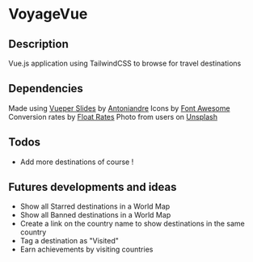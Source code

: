 # VoyageVue

## Description
Vue.js application using TailwindCSS to browse for travel destinations

## Dependencies
Made using [Vueper Slides](https://antoniandre.github.io/vueper-slides/) by [Antoniandre](https://github.com/antoniandre)
Icons by [Font Awesome](https://fontawesome.com/)
Conversion rates by [Float Rates](https://www.floatrates.com)
Photo from users on [Unsplash](https://unsplash.com/)

## Todos
- Add more destinations of course !

## Futures developments and ideas
- Show all Starred destinations in a World Map
- Show all Banned destinations in a World Map
- Create a link on the country name to show destinations in the same country
- Tag a destination as "Visited"
- Earn achievements by visiting countries